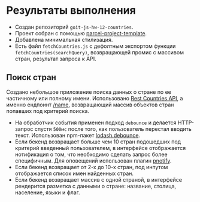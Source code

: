 # Результаты выполнения

- Создан репозиторий `goit-js-hw-12-countries`.
- Проект собран с помощью [parcel-project-template](https://github.com/goitacademy/parcel-project-template).
- Добавлена минимальная стилизация.
- Есть файл `fetchCountries.js` с дефолтным экспортом функции `fetchCountries(searchQuery)`, возвращающей промис с массивом стран, результат запроса к API.

## Поиск стран

Создано небольшое приложение поиска данных о стране по ее частичному или полному имени. Использовано [Rest Countries API](https://restcountries.eu/), а именно
ендпоинт [/name](https://restcountries.eu/#api-endpoints-name), возвращающий массив объектов стран попавших под критерий поиска.
- На обработчик события применен подход `debounce` и делается HTTP-запрос спустя `500мс` после того, как пользователь перестал вводить текст. Использован npm-пакет
[lodash.debounce](https://www.npmjs.com/package/lodash.debounce).
- Если бекенд возвращает больше чем 10 стран подошедших под критерий введенный пользователем, в интерфейсе отображается нотификация о том, что необходимо
сделать запрос более специфичным. Для оповещений использован плагин [pnotify](https://github.com/sciactive/pnotify).
- Если бекенд возвращает от 2-х до 10-х стран, под инпутом отображается список имен найденных стран.
- Если бекенд возвращает массив с одной страной, в интерфейсе рендерится разметка с данными о стране: название, столица, население, языки и флаг.

